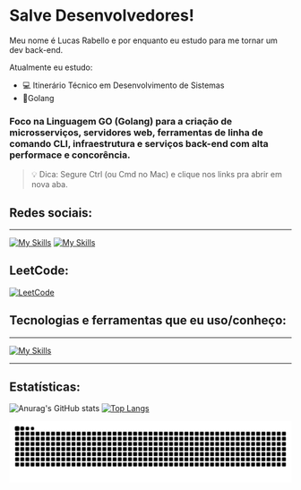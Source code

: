 # Salve Desenvolvedores!
Meu nome é Lucas Rabello e por enquanto eu estudo para me tornar um dev back-end.

Atualmente eu estudo:
- 💻 Itinerário Técnico em Desenvolvimento de Sistemas 
- 🧸Golang


### Foco na Linguagem GO (Golang) para a criação de microsserviços, servidores web, ferramentas de linha de comando CLI, infraestrutura e serviços back-end com alta performace e concorência.
  
> 💡 Dica: Segure Ctrl (ou Cmd no Mac) e clique nos links pra abrir em nova aba.


## Redes sociais:
<hr>


[![My Skills](https://skillicons.dev/icons?i=linkedin)](https://www.linkedin.com/in/lucas-rabello-42b23a339/) 
[![My Skills](https://skillicons.dev/icons?i=instagram)](https://www.instagram.com/lcs.carvalho_/?next=%2F) 

## LeetCode:
[![LeetCode](https://img.shields.io/badge/LeetCode-Lucas--Rabello--Dev-orange?style=for-the-badge&logo=leetcode&logoColor=white)](https://leetcode.com/u/lucas-rabello-dev/)


## Tecnologias e ferramentas que eu uso/conheço:
<hr>



[![My Skills](https://skillicons.dev/icons?i=git,github,go,sqlite,vscode,windows,devto)](https://skillicons.dev)

<hr>

## Estatísticas:
![Anurag's GitHub stats](https://github-readme-stats.vercel.app/api?username=lucas-rabello-dev&show_icons=true&theme=tokyonight)
[![Top Langs](https://github-readme-stats.vercel.app/api/top-langs/?username=lucas-rabello-dev&layout=donut)](https://github.com/anuraghazra/github-readme-stats)



<picture>
  <source media="(prefers-color-scheme: dark)" srcset="https://raw.githubusercontent.com/lucas-rabello-dev/lucas-rabello-dev/output/github-contribution-grid-snake-dark.svg">
  <source media="(prefers-color-scheme: light)" srcset="https://raw.githubusercontent.com/lucas-rabello-dev/lucas-rabello-dev/output/github-contribution-grid-snake.svg">
  <img alt="github contribution grid snake animation" src="https://raw.githubusercontent.com/lucas-rabello-dev/lucas-rabello-dev/output/github-contribution-grid-snake.svg">
</picture>
<br><br>

